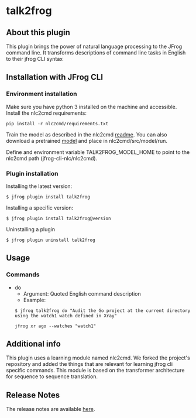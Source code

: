 # talk2frog

## About this plugin
This plugin brings the power of natural language processing to the JFrog command line. It transforms descriptions of command line tasks in English to their jfrog CLI syntax

## Installation with JFrog CLI
### Environment installation
Make sure you have python 3 installed on the machine and accessible. Install the nlc2cmd requirements:

`pip install -r nlc2cmd/requirements.txt`

Train the model as described in the nlc2cmd [readme](https://github.com/cohmoti/Magnum-NLC2CMD/blob/feature/jfrog-cli/README.md). You can also download a pretrained [model](link/to/file) and place in nlc2cmd/src/model/run.

Define and environment variable TALK2FROG_MODEL_HOME to point to the nlc2cmd path (jfrog-cli-nlc/nlc2cmd).

### Plugin installation
Installing the latest version:

`$ jfrog plugin install talk2frog`

Installing a specific version:

`$ jfrog plugin install talk2frog@version`

Uninstalling a plugin

`$ jfrog plugin uninstall talk2frog`

## Usage
### Commands
* do
    - Argument:
        Quoted English command description
    - Example:
    ```
  $ jfrog talk2frog do "Audit the Go project at the current directory using the watch1 watch defined in Xray"
  
  jfrog xr ago --watches "watch1"
  ```

## Additional info
This plugin uses a learning module named nlc2cmd. We forked the project's repository and added the things that are relevant for learning jfrog cli specific commands. This module is based on the transformer architecture for sequence to sequence translation. 

## Release Notes
The release notes are available [here](RELEASE.md).
